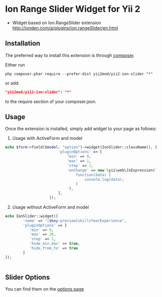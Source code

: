 Ion Range Slider Widget for Yii 2
=========
- Widget based on Ion.RangeSlider extension http://ionden.com/a/plugins/ion.rangeSlider/en.html

Installation 
------------

The preferred way to install this extension is through [composer](http://getcomposer.org/download/).

Either run

```
php composer.phar require --prefer-dist yii2mod/yii2-ion-slider "*"
```

or add

```json
"yii2mod/yii2-ion-slider": "*"
```

to the require section of your composer.json.

Usage
------------
Once the extension is installed, simply add widget to your page as follows:

1) Usage with ActiveForm and model
```php
echo $form->field($model, "option")->widget(IonSlider::className(), [
                        'pluginOptions' => [
                            'min' => 0,
                            'max' => 1,
                            'step' => 1,
                            'onChange' => new \yii\web\JsExpression('
                                function(data) {
                                    console.log(data);
                                }
                            '),
                        ],
                    ]); 
```
2) Usage without ActiveForm and model
```php
echo IonSlider::widget([
        'name' => "[$key-preview]skillsYearExperience",
        'pluginOptions' => [
           'min' => 0,
           'max' => 20,
           'step' => 1,
           'hide_min_max' => true,
           'hide_from_to' => true
        ]
]);
                                
```
Slider Options 
----------------
You can find them on the [options page](http://ionden.com/a/plugins/ion.rangeSlider/en.html)
